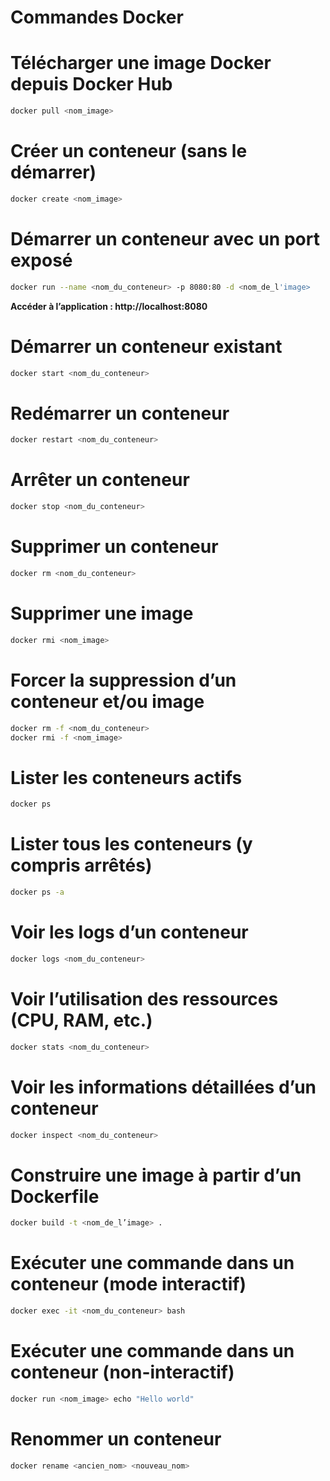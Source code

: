# Commandes Docker

# Télécharger une image Docker depuis Docker Hub

```zsh
docker pull <nom_image>
```

# Créer un conteneur (sans le démarrer)

```zsh
docker create <nom_image>
```

# Démarrer un conteneur avec un port exposé

```zsh
docker run --name <nom_du_conteneur> -p 8080:80 -d <nom_de_l'image>
```

**Accéder à l’application : http://localhost:8080**

# Démarrer un conteneur existant

```zsh
docker start <nom_du_conteneur>
```

# Redémarrer un conteneur

```zsh
docker restart <nom_du_conteneur>
```

# Arrêter un conteneur

```zsh
docker stop <nom_du_conteneur>
```

# Supprimer un conteneur

```zsh
docker rm <nom_du_conteneur>
```

# Supprimer une image

```zsh
docker rmi <nom_image>
```

# Forcer la suppression d’un conteneur et/ou image

```zsh
docker rm -f <nom_du_conteneur>
docker rmi -f <nom_image>
```

# Lister les conteneurs actifs

```zsh
docker ps
```

# Lister tous les conteneurs (y compris arrêtés)

```zsh
docker ps -a
```

# Voir les logs d’un conteneur

```zsh
docker logs <nom_du_conteneur>
```

# Voir l’utilisation des ressources (CPU, RAM, etc.)

```zsh
docker stats <nom_du_conteneur>
```

# Voir les informations détaillées d’un conteneur

```zsh
docker inspect <nom_du_conteneur>
```

# Construire une image à partir d’un Dockerfile

```zsh
docker build -t <nom_de_l’image> .
```

# Exécuter une commande dans un conteneur (mode interactif)

```zsh
docker exec -it <nom_du_conteneur> bash
```

# Exécuter une commande dans un conteneur (non-interactif)

```zsh
docker run <nom_image> echo "Hello world"
```

# Renommer un conteneur

```zsh
docker rename <ancien_nom> <nouveau_nom>
```
